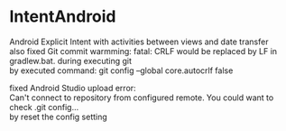 # IntentAndroid
Android Explicit Intent with activities between views and date transfer <br/>
also fixed Git commit warmming: fatal: CRLF would be replaced by LF in gradlew.bat. during executing git<br/>
by executed command: git config –global core.autocrlf false

fixed Android Studio upload error:<br/>
Can't connect to repository from configured remote. You could want to check .git config...<br/>
by reset the config setting
